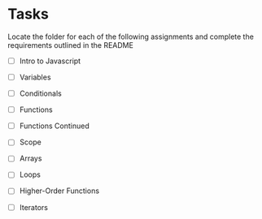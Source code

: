 # Tasks

Locate the folder for each of the following assignments and complete the requirements outlined in the README

- [ ] Intro to Javascript
- [ ] Variables
- [ ] Conditionals
- [ ] Functions
- [ ] Functions Continued
- [ ] Scope
- [ ] Arrays
- [ ] Loops
- [ ] Higher-Order Functions
- [ ] Iterators









